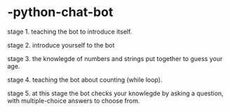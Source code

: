 # -python-chat-bot

stage 1.
teaching the bot to introduce itself.

stage 2.
introduce yourself to the bot

stage 3.
the knowlegde of numbers and strings put together to guess your age.

stage 4.
teaching the bot about counting (while loop). 

stage 5.
at this stage the bot checks your knowlegde by asking a question, with
multiple-choice answers to choose from.
